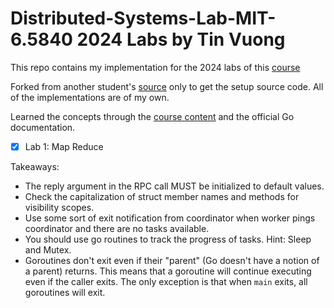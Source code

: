 # Distributed-Systems-Lab-MIT-6.5840 2024 Labs by Tin Vuong

This repo contains my implementation for the 2024 labs of this [course](https://pdos.csail.mit.edu/6.824/index.html)

Forked from another student's [source](https://github.com/vasukalariya/MIT-Distributed-Systems-Lab-6.824-6.5840) only to get the setup source code. All of the implementations are of my own.

Learned the concepts through the [course content](https://pdos.csail.mit.edu/6.824/schedule.html) and the official Go documentation.

- [x] Lab 1: Map Reduce

Takeaways:
 - The reply argument in the RPC call MUST be initialized to default values.
 - Check the capitalization of struct member names and methods for visibility scopes.
 - Use some sort of exit notification from coordinator when worker pings coordinator and there are no tasks available.
 - You should use go routines to track the progress of tasks. Hint: Sleep and Mutex.
 - Goroutines don't exit even if their "parent" (Go doesn't have a notion of a parent) returns. This means that a goroutine will continue executing even if the caller exits. The only exception is that when `main` exits, all goroutines will exit.



